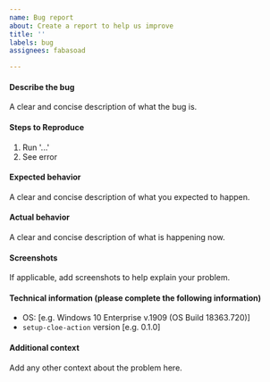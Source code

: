 ```yaml
---
name: Bug report
about: Create a report to help us improve
title: ''
labels: bug
assignees: fabasoad

---
```


#### Describe the bug

A clear and concise description of what the bug is.

#### Steps to Reproduce

1. Run '...'
2. See error

#### Expected behavior

A clear and concise description of what you expected to happen.

#### Actual behavior

A clear and concise description of what is happening now.

#### Screenshots

If applicable, add screenshots to help explain your problem.

#### Technical information (please complete the following information)

- OS: [e.g. Windows 10 Enterprise v.1909 (OS Build 18363.720)]
- `setup-cloe-action` version [e.g. 0.1.0]

#### Additional context

Add any other context about the problem here.
